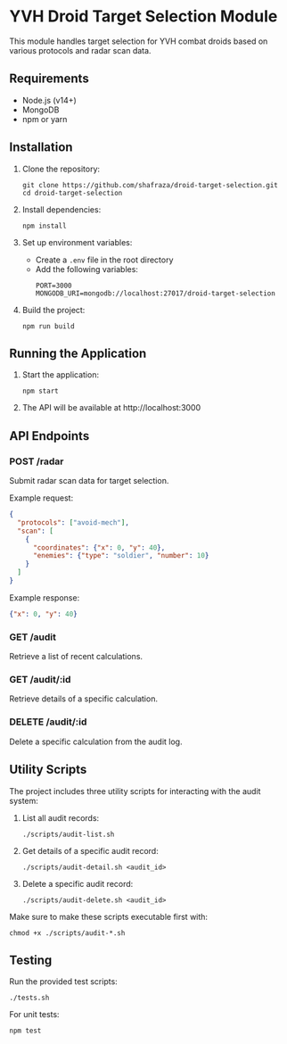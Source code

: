 # YVH Droid Target Selection Module

This module handles target selection for YVH combat droids based on various protocols and radar scan data.

## Requirements

- Node.js (v14+)
- MongoDB
- npm or yarn

## Installation

1. Clone the repository:
   ```
   git clone https://github.com/shafraza/droid-target-selection.git
   cd droid-target-selection
   ```

2. Install dependencies:
   ```
   npm install
   ```

3. Set up environment variables:
   - Create a `.env` file in the root directory
   - Add the following variables:
     ```
     PORT=3000
     MONGODB_URI=mongodb://localhost:27017/droid-target-selection
     ```

4. Build the project:
   ```
   npm run build
   ```

## Running the Application

1. Start the application:
   ```
   npm start
   ```

2. The API will be available at http://localhost:3000

## API Endpoints

### POST /radar
Submit radar scan data for target selection.

Example request:
```json
{
  "protocols": ["avoid-mech"],
  "scan": [
    {
      "coordinates": {"x": 0, "y": 40},
      "enemies": {"type": "soldier", "number": 10}
    }
  ]
}
```

Example response:
```json
{"x": 0, "y": 40}
```

### GET /audit
Retrieve a list of recent calculations.

### GET /audit/:id
Retrieve details of a specific calculation.

### DELETE /audit/:id
Delete a specific calculation from the audit log.

## Utility Scripts

The project includes three utility scripts for interacting with the audit system:

1. List all audit records:
   ```
   ./scripts/audit-list.sh
   ```

2. Get details of a specific audit record:
   ```
   ./scripts/audit-detail.sh <audit_id>
   ```

3. Delete a specific audit record:
   ```
   ./scripts/audit-delete.sh <audit_id>
   ```

Make sure to make these scripts executable first with:
```
chmod +x ./scripts/audit-*.sh
```

## Testing

Run the provided test scripts:
```
./tests.sh
```

For unit tests:
```
npm test
```